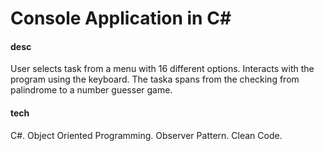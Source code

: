 # Console Application in C#

#### desc

User selects task from a menu with 16 different options. Interacts with the program using the keyboard. The taska spans from the checking from palindrome to a number guesser game.

#### tech
C#. Object Oriented Programming. Observer Pattern. Clean Code. 